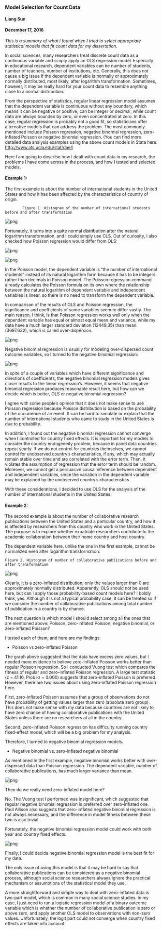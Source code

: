 
### Model Selection for Count Data

#### Liang Sun 
#### December 17, 2016

*This is a summary of what I found when I tried to select appropriate statistical models that fit count data for my dissertation.*

In social sciences, many researchers treat discrete count data as a continuous variable and simply apply an OLS regression model. Especially in educational research, dependent variables can be number of students, number of teachers, number of institutions, etc. Generally, this does not cause a big issue if the dependent variable is normally or approximately normally distributed, most likely, after logarithm transformation. Sometimes, however, it may be really hard for your count data to resemble anything close to a normal distribution.

From the perspective of statistics, regular linear regression model assumes that the dependent variable is continuous without any boundary, which means it can be negative or positive, can be integer or decimal, while count data are always bounded by zero, or even concentrated at zero. In this case, regular regression is probably not a good fit, so statisticians offer alternative models that can address the problem. The most commonly mentioned include Poisson regression, negative binomial regression, zero-inflated Poisson or negative binomial regression.
(You can find more detailed data analysis examples using the above count models in Stata here: http://www.ats.ucla.edu/stat/dae/)

Here I am going to describe how I dealt with count data in my research, the problems I have come across in the process, and how I tested and selected models.

#### Example 1:

The first example is about the number of international students in the United States and how it has been affected by the characteristics of country of origin.

            Figure 1. Histogram of the number of international students before and after transformation

![png](1.png)

Fortunately, it turns into a quite normal distribution after the natural logarithm transformation, and I could simply use OLS. Out of curiosity, I also checked how Poisson regression would differ from OLS:

![png](2.png)

![png](3.png)

In the Poisson model, the dependent variable is “the number of international students” instead of its natural logarithm form because it has to be integers rather than decimals in Poisson model. The Poisson regression command already calculates the Poisson formula on its own where the relationship between the natural logarithm of dependent variable and independent variables is linear, so there is no need to transform the dependent variable.

In comparison of the results of OLS and Poisson regression, the significance and coefficients of some variables seem to differ vastly. The main reason, I think, is that Poisson regression works well only when the dependent variable has equal or almost equal mean and variance, while my data have a much larger standard deviation (12449.35) than mean (3697.632), which is called over-dispersion.

![png](4.png)

Negative binomial regression is usually for modeling over-dispersed count outcome variables, so I turned to the negative binomial regression:

![png](5.png)

In spite of a couple of variables which have different significance and directions of coefficients, the negative binomial regression models gives closer results to the linear regression’s. However, it seems that negative binomial regression produces reasonable result here, but how can we decide which is better, OLS or negative binomial regreesion?

I agree with some people’s opinion that it does not make sense to use Poisson regression because Poisson distribution is based on the probability of the occurrence of an event. It can be hard to simulate or explain that the number of international students who came to study in the United States is due to probability.

In addition, I found out the negative binomial regression cannot converge when I controlled for country fixed effects. It is important for my models to consider the country endogeneity problem, because in panel data countries repeat yearly. If we do not control for countries themselves, we cannot control for unobserved country’s characteristics, if any, which may actually remain stable over time and are correlated with the error term. Then, it violates the assumption of regression that the error term should be random. Moreover, we cannot get a persuasive causal inference between dependent and independent variables, since the variation in the dependent variable may be explained by the unobserved country’s characteristics.

With these considerations, I decided to use OLS for the analysis of the number of international students in the United States.

#### Example 2:

The second example is about the number of collaborative research publications between the United States and a particular country, and how it is affected by researchers from this country who work in the United States. The purpose is to explore whether expatriate researchers contribute to the academic collaboration between their home country and host country.

The dependent variable here, unlike the one in the first example, cannot be normalized even after logarithm transformation:

    Figure 2. Histogram of number of collaborative publications before and after transformation

![png](6.png)

Clearly, it is a zero-inflated distribution; only the values larger than 0 are approximately normally distributed. Apparently, OLS should not be used here, but can I apply those probability-based count models here? I boldly think, yes. Although it is not a typical probability case, it can be treated so if we consider the number of collaborative publications among total number of publication in a country is by chance.

The next question is which model I should select among all the ones that are mentioned above: Poisson, zero-inflated Poisson, negative binomial, or zero-inflated Poisson?

I tested each of them, and here are my findings:

- Poisson vs zero-inflated Poisson

The graph above suggested that the data have excess zero values, but I needed more evidence to believe zero-inflated Poisson works better than regular Poisson regression. So I conducted Vuong test which compares the fitness of regular and zero-inflated Poisson regression. A large test statistic (z = 41.16, Prob>z = 0.000) suggests that zero-inflated Poisson is preferred. However, there are two issues about using zero-inflated Poisson regression here.

First, zero-inflated Poisson assumes that a group of observations do not have probability of getting values larger than zero (absolute zero group). This does not make sense with my data because countries are not likely to have zero chance of having collaborative publications with the United States unless there are no researchers at all in the country.

Second, zero-inflated Poisson regression has difficulty running country fixed-effect model, which will be a big problem for my analysis.

Therefore, I turned to negative binomial regression models.

- Negative binomial vs. zero-inflated negative binomial

As mentioned in the first example, negative binomial works better with over-dispersed data than Poisson regression. The dependent variable, number of collaborative publications, has much larger variance than mean.

![png](7.png)

Then do we really need zero-inflated model here?

No. The Vuong test I performed was insignificant, which suggested that regular negative binomial regression is preferred over zero-inflated one. Paul Allison also suggests that zero-inflated negative binomial regression is not always necessary, and the difference in model fitness between these two is also trivial.

Fortunately, the negative binomial regression model could work with both year and country fixed effects.

![png](8.png)

Finally, I could decide negative binomial regression model is the best fit for my data.

The only issue of using this model is that it may be hard to say that collaborative publications can be considered as a negative binomial process, although social science researchers always ignore the practical mechanism or assumptions of the statistical model they use.

A more straightforward and simple way to deal with zero-inflated data is two-part model, which is common in many social science studies. In my case, I just need to run a logistic regression model of a binary outcome variable which is whether the number of collaborative publication is zero or above zero, and apply another OLS model to observations with non-zero values. Unfortunately, the logit part could not converge when country fixed effects are taken into account.
